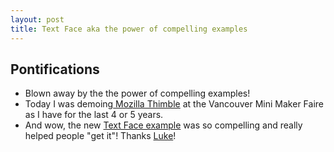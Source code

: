 ```yaml
---
layout: post
title: Text Face aka the power of compelling examples
---
```


## Pontifications
* Blown away by the the power of compelling examples!
* Today I was demoing[ Mozilla Thimble](https://thimble.mozilla.org/en-US/) at the Vancouver Mini Maker Faire as I have for the last 4 or 5 years.
* And wow, the new [Text Face example](https://thimbleprojects.org/flukeout/285762/) was so compelling and really helped people "get it"! Thanks [Luke](https://github.com/flukeout)!